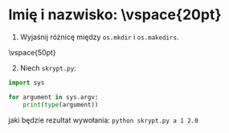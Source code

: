 # Imię i nazwisko:  \vspace{20pt}

1. Wyjaśnij różnicę między `os.mkdir` i `os.makedirs`.

\vspace{50pt}

2. Niech `skrypt.py`:

```python
import sys

for argument in sys.argv:
    print(type(argument))
```

jaki będzie rezultat wywołania: `python skrypt.py a 1 2.0`